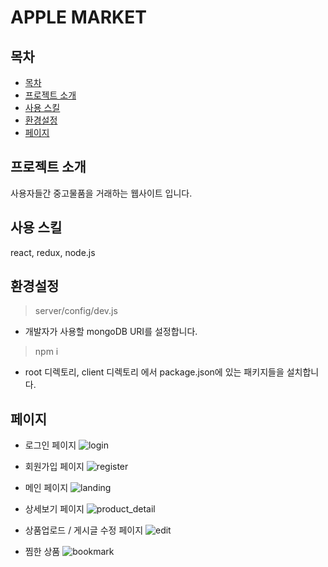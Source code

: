 # APPLE MARKET

## 목차
  - [목차](#목차)
  - [프로젝트 소개](#프로젝트-소개)
  - [사용 스킬](#사용-스킬)
  - [환경설정](#환경설정)
  - [페이지](#페이지)
     
## 프로젝트 소개
사용자들간 중고물품을 거래하는 웹사이트 입니다.

## 사용 스킬
react, redux, node.js

## 환경설정
> server/config/dev.js 

- 개발자가 사용할 mongoDB URI를 설정합니다.

> npm i

- root 디렉토리, client 디렉토리 에서 package.json에 있는
패키지들을 설치합니다.

## 페이지
- 로그인 페이지
![login](./portfolio_img/login_page.PNG)

- 회원가입 페이지
![register](./portfolio_img/register_page.PNG)

- 메인 페이지
![landing](./portfolio_img/landing_page.PNG)

- 상세보기 페이지
![product_detail](./portfolio_img/product_detail_page.PNG)

- 상품업로드 / 게시글 수정 페이지
![edit](./portfolio_img/edit_page.PNG)

- 찜한 상품
![bookmark](./portfolio_img/bookmark_page.PNG)
